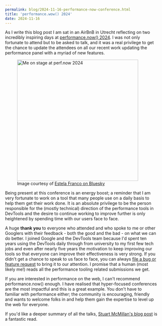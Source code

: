 ```yaml
---
permalink: blog/2024-11-16-performance-now-conference.html
title: 'performance.wow() 2024'
date: 2024-11-16
---
```


As I write this blog post I am sat in an AirBnB in Utrecht reflecting on two
incredibly inspiring days at [performance.now() 2024](https://perfnow.nl/). I
was not only fortunate to attend but to be asked to talk, and it was a real
privilege to get the chance to update the attendees on all our recent work
updating the performance panel with a myriad of new features.

<figure>
<img src="/images/perfnow.jpg" alt="Me on stage at perf.now 2024" width="400" />
<figcaption>Image courtesy of <a href="https://bsky.app/profile/guaca.bsky.social/post/3lay3ey2wnn2c">Estela Franco on Bluesky</a></figcaption>
</figure>

Being present at this conference is an energy boost; a reminder that I am very
fortunate to work on a tool that many people use on a daily basis to help them
get their work done. It is an absolute privilege to be the person responsible
for the (mostly technical) direction of the performance tools in DevTools and
the desire to continue working to improve further is only heightened by spending
time with our users face to face.

A huge **thank you** to everyone who attended and who spoke to me or other
Googlers with their feedback - both the good and the bad - on what we can do
better. I joined Google and the DevTools team because I'd spent ten years using
the DevTools daily through from university to my first few tech jobs and even
after nearly five years the motivation to keep improving our tools so that
everyone can improve their effectiveness is very strong. If you didn't get a
chance to speak to us face to face, you can always
[file a bug or feature request](https://crbug.com/new) to bring it to our
attention. I promise that a human (most likely me!) reads all the performance
tooling related submissions we get.

If you are interested in performance on the web, I can't recommend
performance.now() enough. I have realised that hyper-focused conferences are the
most impactful and this is a great example. You don't have to familiar with
performance either; the community is encouraging, friendly and wants to welcome
folks in and help them gain the expertise to level up the web for everyone.

If you'd like a deeper summary of all the talks,
[Stuart McMillan's blog post](https://stuart-mcmillan.com/blog/webperf/perfnow2024.html)
is a fantastic read.
